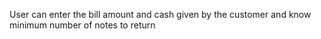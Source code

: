User can enter the bill amount and cash given by the customer and know minimum number of notes to return
